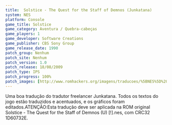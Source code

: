 ```yaml
---
title:  Solstice - The Quest for the Staff of Demnos (Junkatana)
system: NES
platform: Console
game_title: Solstice
game_category: Aventura / Quebra-cabeças
game_players: 1
game_developer: Software Creations
game_publisher: CBS Sony Group
game_release_date: 1990
patch_group: Nenhum
patch_site: Nenhum
patch_version: 1.0
patch_release: 18/08/2009
patch_type: IPS
patch_progress: 100%
patch_images: [http://www.romhackers.org/imagens/traducoes/%5BNES%5D%20Solstice%20-%20The%20Quest%20for%20the%20Staff%20of%20Demnos%20-%20Junkatana%20-%201.png,http://www.romhackers.org/imagens/traducoes/%5BNES%5D%20Solstice%20-%20The%20Quest%20for%20the%20Staff%20of%20Demnos%20-%20Junkatana%20-%202.png,http://www.romhackers.org/imagens/traducoes/%5BNES%5D%20Solstice%20-%20The%20Quest%20for%20the%20Staff%20of%20Demnos%20-%20Junkatana%20-%203.png]
---
```

Uma boa tradução do tradutor freelancer Junkatana. Todos os textos do jogo estão traduzidos e acentuados, e os gráficos foram editados.ATENÇÃO:Esta tradução deve ser aplicada na ROM original Solstice - The Quest for the Staff of Demnos (U) [!].nes, com CRC32 1D60732E.